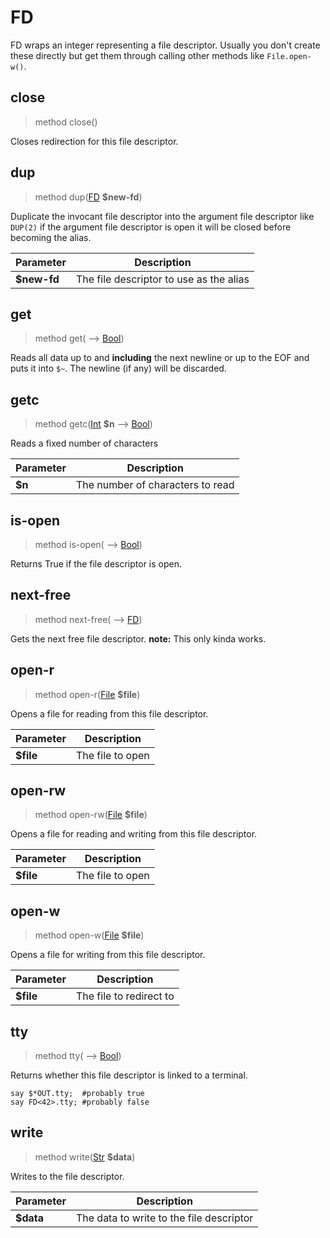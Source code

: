 # FD
 FD wraps an integer representing a file descriptor. Usually you don't create these directly but get them through calling other methods like `File.open-w()`.
## close
>method close()

 Closes redirection for this file descriptor.
## dup
>method dup([FD](./FD.md) **$new-fd**)

 Duplicate the invocant file descriptor into the argument file descriptor like `DUP(2)` if the argument file descriptor is open it will be closed before becoming the alias.

|Parameter|Description|
|---------|-----------|
|**$new-fd**| The file descriptor to use as the alias|
## get
>method get( ⟶ [Bool](./Bool.md))

 Reads all data up to and **including** the next newline or up to the EOF and puts it into `$~`. The newline (if any) will be discarded.
## getc
>method getc([Int](./Int.md) **$n** ⟶ [Bool](./Bool.md))

 Reads a fixed number of characters

|Parameter|Description|
|---------|-----------|
|**$n**| The number of characters to read|
## is-open
>method is-open( ⟶ [Bool](./Bool.md))

 Returns True if the file descriptor is open.
## next-free
>method next-free( ⟶ [FD](./FD.md))

 Gets the next free file descriptor. **note:** This only kinda works.
## open-r
>method open-r([File](./File.md) **$file**)

 Opens a file for reading from this file descriptor.

|Parameter|Description|
|---------|-----------|
|**$file**| The file to open|
## open-rw
>method open-rw([File](./File.md) **$file**)

 Opens a file for reading and writing from this file descriptor.

|Parameter|Description|
|---------|-----------|
|**$file**| The file to open|
## open-w
>method open-w([File](./File.md) **$file**)

 Opens a file for writing from this file descriptor.

|Parameter|Description|
|---------|-----------|
|**$file**| The file to redirect to|
## tty
>method tty( ⟶ [Bool](./Bool.md))

 Returns whether this file descriptor is linked to a terminal.
```perl6
say $*OUT.tty;  #probably true
say FD<42>.tty; #probably false
```
## write
>method write([Str](./Str.md) **$data**)

 Writes to the file descriptor.

|Parameter|Description|
|---------|-----------|
|**$data**| The data to write to the file descriptor|
